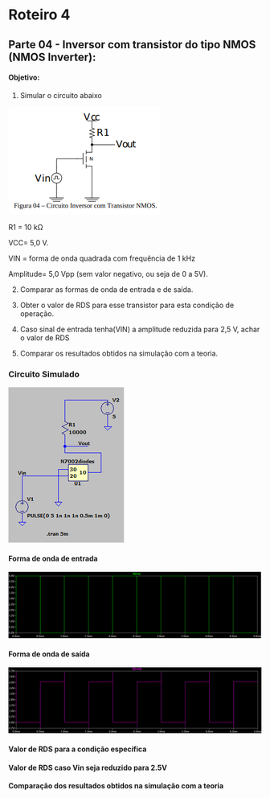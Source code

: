 # Roteiro 4

## Parte 04 - Inversor com transistor do tipo NMOS (NMOS Inverter):

#### Objetivo:

1. Simular o circuito abaixo

![nome](/relatorio_eletronica_1/figura04.png)

 R1 = 10 kΩ

 VCC= 5,0 V.

 VIN = forma de onda quadrada com frequência de 1 kHz

 Amplitude= 5,0 Vpp (sem valor negativo, ou seja de 0 a 5V).

2. Comparar as formas de onda de entrada e de saída.

3. Obter o valor de RDS para esse transistor para esta condição de operação.

4. Caso sinal de entrada tenha(VIN) a amplitude reduzida para 2,5 V, achar o valor de RDS

5. Comparar os resultados obtidos na simulação com a teoria.

### Circuito Simulado

![nome](/relatorio_eletronica_1/circsim1.png)

#### Forma de onda de entrada

![nome](/relatorio_eletronica_1/vinvin1.png)


#### Forma de onda de saída

![nome](/relatorio_eletronica_1/voutout1.png)


#### Valor de RDS para a condição específica




#### Valor de RDS caso Vin seja reduzido para 2.5V



#### Comparação dos resultados obtidos na simulação com a teoria
